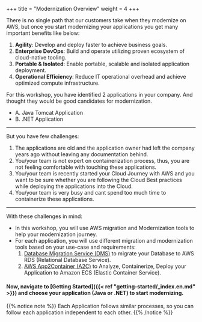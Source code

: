 +++
title = "Modernization Overview"
weight = 4
+++

There is no single path that our customers take when they modernize on AWS, but once you start modernizing your applications you get many important benefits like below:

1. **Agility**: Develop and deploy faster to achieve business goals.
2. **Enterprise DevOps**: Build and operate utilizing proven ecosystem of cloud-native tooling.
3. **Portable & Isolated**: Enable portable, scalable and isolated application deployment.
4. **Operational Efficiency**: Reduce IT operational overhead and achieve optimized compute infrastructure.

For this workshop, you have identified 2 applications in your company. And thought they would be good candidates for modernization.

- A. Java Tomcat Application
- B. .NET Application

-------------
But you have few challenges:

1. The applications are old and the application owner had left the company years ago without leaving any documentation behind.
2. You/your team is not expert on containerization process, thus, you are not feeling comfortable with touching these applications.
3. You/your team is recently started your Cloud Journey with AWS and you want to be sure whether you are following the Cloud Best practices while deploying the applications into the Cloud.
4. You/your team is very busy and cant spend too much time to containerize these applications.

-------------
With these challenges in mind:

- In this workshop, you will use AWS migration and Modernization tools to help your modernization journey.
- For each application, you will use different migration and modernization tools based on your use-case and requirements:
    1. <a href="https://aws.amazon.com/dms/" target="_blank">Database Migration Service (DMS)</a> to migrate your Database to AWS RDS (Relational Database Service).
    2. <a href="https://aws.amazon.com/app2container" target="_blank">AWS App2Container (A2C)</a> to Analyze, Containerize, Deploy your Application to Amazon ECS (Elastic Container Service).

#### Now, navigate to [Getting Started]({{< ref "getting-started/_index.en.md" >}}) and choose your application (Java or .NET) to start modernizing.

{{% notice note %}}
Each Application follows similar processes, so you can follow each application independent to each other.
{{% /notice %}}

